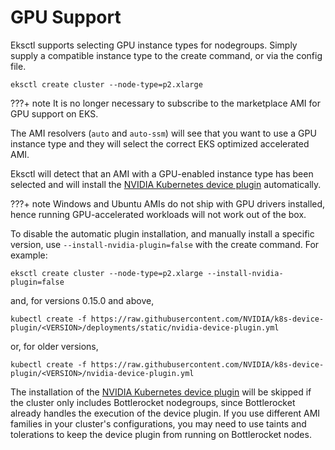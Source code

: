 # GPU Support

Eksctl supports selecting GPU instance types for nodegroups. Simply supply a
compatible instance type to the create command, or via the config file.

```
eksctl create cluster --node-type=p2.xlarge
```

???+ note
    It is no longer necessary to subscribe to the marketplace AMI for GPU support on EKS.

The AMI resolvers (`auto` and `auto-ssm`) will see that you want to use a
GPU instance type and they will select the correct EKS optimized accelerated AMI.

Eksctl will detect that an AMI with a GPU-enabled instance type has been selected and
will install the [NVIDIA Kubernetes device plugin](https://github.com/NVIDIA/k8s-device-plugin) automatically.

???+ note
    Windows and Ubuntu AMIs do not ship with GPU drivers installed, hence running GPU-accelerated workloads will not work out of the box.

To disable the automatic plugin installation, and manually install a specific version,
use `--install-nvidia-plugin=false` with the create command. For example:

```
eksctl create cluster --node-type=p2.xlarge --install-nvidia-plugin=false
```

and, for versions 0.15.0 and above,

```
kubectl create -f https://raw.githubusercontent.com/NVIDIA/k8s-device-plugin/<VERSION>/deployments/static/nvidia-device-plugin.yml
```

or, for older versions,

```
kubectl create -f https://raw.githubusercontent.com/NVIDIA/k8s-device-plugin/<VERSION>/nvidia-device-plugin.yml
```

The installation of the [NVIDIA Kubernetes device plugin](https://github.com/NVIDIA/k8s-device-plugin) will be skipped if the cluster only includes Bottlerocket nodegroups, since Bottlerocket already handles the execution of the device plugin.
If you use different AMI families in your cluster's configurations, you may need to use taints and tolerations to keep the device plugin from running on Bottlerocket nodes.
